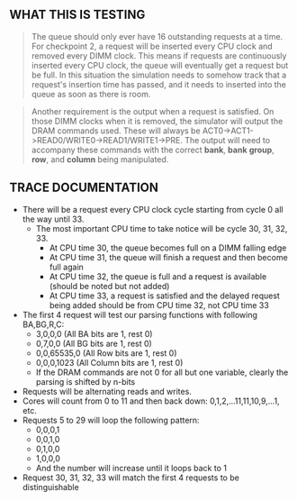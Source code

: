 ## WHAT THIS IS TESTING
>The queue should only ever have 16 outstanding requests at a time. For checkpoint 2, a request will be inserted every CPU clock and removed every DIMM clock. This means if requests are continuously inserted every CPU clock, the queue will eventually get a request but be full. In this situation the simulation needs to somehow track that a request's insertion time has passed, and it needs to inserted into the queue as soon as there is room. 

>Another requirement is the output when a request is satisfied. On those DIMM clocks when it is removed, the simulator will output the DRAM commands used. These will always be ACT0->ACT1->READ0/WRITE0->READ1/WRITE1->PRE. The output will need to accompany these commands with the correct **bank**, **bank** **group**, **row**, and **column** being manipulated. 

## TRACE DOCUMENTATION
- There will be a request every CPU clock cycle starting from cycle 0 all the way until 33. 
  - The most important CPU time to take notice will be cycle 30, 31, 32, 33.
    - At CPU time 30, the queue becomes full on a DIMM falling edge
    - At CPU time 31, the queue will finish a request and then become full again
    - At CPU time 32, the queue is full and a request is available (should be noted but not added)
    - At CPU time 33, a request is satisfied and the delayed request being added should be from CPU time 32, not CPU time 33
- The first 4 request will test our parsing functions with following BA,BG,R,C:
  - 3,0,0,0     (All BA bits are 1, rest 0)
  - 0,7,0,0     (All BG bits are 1, rest 0)
  - 0,0,65535,0 (All Row bits are 1, rest 0)
  - 0,0,0,1023  (All Column bits are 1, rest 0)
  - If the DRAM commands are not 0 for all but one variable, clearly the parsing is shifted by n-bits
- Requests will be alternating reads and writes. 
- Cores will count from 0 to 11 and then back down: 0,1,2,...11,11,10,9,...1, etc.
- Requests 5 to 29 will loop the following pattern:
  - 0,0,0,1
  - 0,0,1,0
  - 0,1,0,0
  - 1,0,0,0
  - And the number will increase until it loops back to 1
- Request 30, 31, 32, 33 will match the first 4 requests to be distinguishable